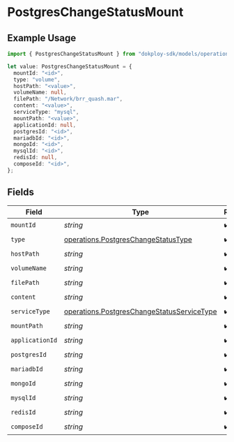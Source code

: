 # PostgresChangeStatusMount

## Example Usage

```typescript
import { PostgresChangeStatusMount } from "dokploy-sdk/models/operations";

let value: PostgresChangeStatusMount = {
  mountId: "<id>",
  type: "volume",
  hostPath: "<value>",
  volumeName: null,
  filePath: "/Network/brr_quash.mar",
  content: "<value>",
  serviceType: "mysql",
  mountPath: "<value>",
  applicationId: null,
  postgresId: "<id>",
  mariadbId: "<id>",
  mongoId: "<id>",
  mysqlId: "<id>",
  redisId: null,
  composeId: "<id>",
};
```

## Fields

| Field                                                                                                    | Type                                                                                                     | Required                                                                                                 | Description                                                                                              |
| -------------------------------------------------------------------------------------------------------- | -------------------------------------------------------------------------------------------------------- | -------------------------------------------------------------------------------------------------------- | -------------------------------------------------------------------------------------------------------- |
| `mountId`                                                                                                | *string*                                                                                                 | :heavy_check_mark:                                                                                       | N/A                                                                                                      |
| `type`                                                                                                   | [operations.PostgresChangeStatusType](../../models/operations/postgreschangestatustype.md)               | :heavy_check_mark:                                                                                       | N/A                                                                                                      |
| `hostPath`                                                                                               | *string*                                                                                                 | :heavy_check_mark:                                                                                       | N/A                                                                                                      |
| `volumeName`                                                                                             | *string*                                                                                                 | :heavy_check_mark:                                                                                       | N/A                                                                                                      |
| `filePath`                                                                                               | *string*                                                                                                 | :heavy_check_mark:                                                                                       | N/A                                                                                                      |
| `content`                                                                                                | *string*                                                                                                 | :heavy_check_mark:                                                                                       | N/A                                                                                                      |
| `serviceType`                                                                                            | [operations.PostgresChangeStatusServiceType](../../models/operations/postgreschangestatusservicetype.md) | :heavy_check_mark:                                                                                       | N/A                                                                                                      |
| `mountPath`                                                                                              | *string*                                                                                                 | :heavy_check_mark:                                                                                       | N/A                                                                                                      |
| `applicationId`                                                                                          | *string*                                                                                                 | :heavy_check_mark:                                                                                       | N/A                                                                                                      |
| `postgresId`                                                                                             | *string*                                                                                                 | :heavy_check_mark:                                                                                       | N/A                                                                                                      |
| `mariadbId`                                                                                              | *string*                                                                                                 | :heavy_check_mark:                                                                                       | N/A                                                                                                      |
| `mongoId`                                                                                                | *string*                                                                                                 | :heavy_check_mark:                                                                                       | N/A                                                                                                      |
| `mysqlId`                                                                                                | *string*                                                                                                 | :heavy_check_mark:                                                                                       | N/A                                                                                                      |
| `redisId`                                                                                                | *string*                                                                                                 | :heavy_check_mark:                                                                                       | N/A                                                                                                      |
| `composeId`                                                                                              | *string*                                                                                                 | :heavy_check_mark:                                                                                       | N/A                                                                                                      |